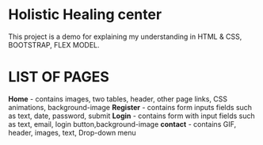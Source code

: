# Holistic Healing center

This project is a demo for explaining my understanding in HTML & CSS, BOOTSTRAP, FLEX MODEL.

# LIST OF PAGES

**Home** - contains images, two tables, header, other page links, CSS animations, background-image
**Register** - contains form inputs fields such as text, date, password, submit
**Login** - contains form with input fields such as text, email, login button,background-image
**contact** - contains GIF, header, images, text, Drop-down menu





 
 
